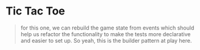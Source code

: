 # Tic Tac Toe

> for this one, we can rebuild the game state from events which should help us refactor the functionality to make the tests more declarative and easier to set up. So yeah, this is the builder pattern at play here.

